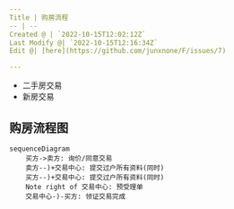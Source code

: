 ```yaml
---
Title | 购房流程
-- | --
Created @ | `2022-10-15T12:02:12Z`
Last Modify @| `2022-10-15T12:16:34Z`
Edit @| [here](https://github.com/junxnone/F/issues/7)

---
```


- 二手房交易
- 新房交易

## 购房流程图

```mermaid
sequenceDiagram
    买方->卖方: 询价/同意交易
    卖方--)+交易中心: 提交过户所有资料(同时)
    买方--)+交易中心: 提交过户所有资料(同时)
    Note right of 交易中心: 预受理单
    交易中心-)-买方: 领证交易完成
```

